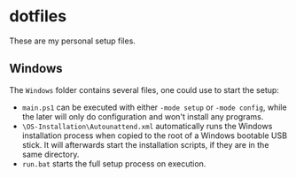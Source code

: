 # dotfiles

These are my personal setup files.

## Windows

The `Windows` folder contains several files, one could use to start the setup: 
  - `main.ps1` can be executed with either `-mode setup` or `-mode config`, while the later will only do configuration and won't install any programs.
  - `\OS-Installation\Autounattend.xml` automatically runs the Windows installation process when copied to the root of a Windows bootable USB stick. It will afterwards start the installation scripts, if they are in the same directory.
  - `run.bat` starts the full setup process on execution.
